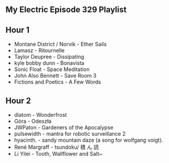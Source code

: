 ## My Electric Episode 329 Playlist

## Hour 1

- Montane District / Norvik - Ether Sails
- Lamasz - Ritournelle
- Taylor Deupree - Dissipating
- kyle bobby dunn - Bonavista
- Sonic Float - Space Meditation
- John Also Bennett - Save Room 3
- Fictions and Poetics - A Few Words

## Hour 2

- diatom - Wonderfrost
- Góra - Odesz​ł​a
- JWPaton - Gardeners of the Apocalypse
- pulsewidth - mantra for robotic surveillance 2
- hyacinth. - sandy mountain daze (a song for wolfgang voigt).
- René Margraff - tsundoku/ 積 ん 読
- Li Yilei - Tooth, Wallflower and Salt~
